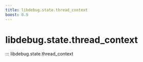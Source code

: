 ```yaml
---
title: libdebug.state.thread_context
boost: 0.5
---
```

# libdebug.state.thread_context
::: libdebug.state.thread_context
